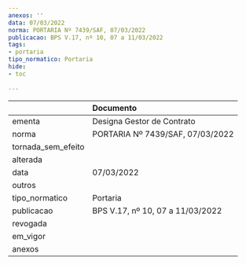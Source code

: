 ```yaml
---
anexos: ''
data: 07/03/2022
norma: PORTARIA Nº 7439/SAF, 07/03/2022
publicacao: BPS V.17, nº 10, 07 a 11/03/2022
tags:
- portaria
tipo_normatico: Portaria
hide: 
- toc 
 
---
```


|                    | Documento                        |
|:-------------------|:---------------------------------|
| ementa             | Designa Gestor de Contrato       |
| norma              | PORTARIA Nº 7439/SAF, 07/03/2022 |
| tornada_sem_efeito |                                  |
| alterada           |                                  |
| data               | 07/03/2022                       |
| outros             |                                  |
| tipo_normatico     | Portaria                         |
| publicacao         | BPS V.17, nº 10, 07 a 11/03/2022 |
| revogada           |                                  |
| em_vigor           |                                  |
| anexos             |                                  |